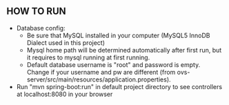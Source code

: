 ## HOW TO RUN

- Database config:
  - Be sure that MySQL installed in your computer (MySQL5 InnoDB Dialect used in this project)
  - Mysql home path will be determined automatically after first run, but it requires to mysql running at first running.
  - Default database username is "root" and password is empty. Change if your username and pw are different (from ovs-server/src/main/resources/application.properties).
- Run "mvn spring-boot:run" in default project directory to see controllers at localhost:8080 in your browser